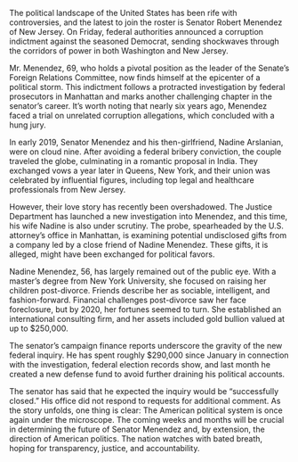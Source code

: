 The political landscape of the United States has been rife with controversies, and the latest to join the roster is Senator Robert Menendez of New Jersey. On Friday, federal authorities announced a corruption indictment against the seasoned Democrat, sending shockwaves through the corridors of power in both Washington and New Jersey.

Mr. Menendez, 69, who holds a pivotal position as the leader of the Senate’s Foreign Relations Committee, now finds himself at the epicenter of a political storm. This indictment follows a protracted investigation by federal prosecutors in Manhattan and marks another challenging chapter in the senator’s career. It’s worth noting that nearly six years ago, Menendez faced a trial on unrelated corruption allegations, which concluded with a hung jury.

In early 2019, Senator Menendez and his then-girlfriend, Nadine Arslanian, were on cloud nine. After avoiding a federal bribery conviction, the couple traveled the globe, culminating in a romantic proposal in India. They exchanged vows a year later in Queens, New York, and their union was celebrated by influential figures, including top legal and healthcare professionals from New Jersey.

However, their love story has recently been overshadowed. The Justice Department has launched a new investigation into Menendez, and this time, his wife Nadine is also under scrutiny. The probe, spearheaded by the U.S. attorney’s office in Manhattan, is examining potential undisclosed gifts from a company led by a close friend of Nadine Menendez. These gifts, it is alleged, might have been exchanged for political favors.

Nadine Menendez, 56, has largely remained out of the public eye. With a master’s degree from New York University, she focused on raising her children post-divorce. Friends describe her as sociable, intelligent, and fashion-forward. Financial challenges post-divorce saw her face foreclosure, but by 2020, her fortunes seemed to turn. She established an international consulting firm, and her assets included gold bullion valued at up to $250,000.

The senator’s campaign finance reports underscore the gravity of the new federal inquiry. He has spent roughly $290,000 since January in connection with the investigation, federal election records show, and last month he created a new defense fund to avoid further draining his political accounts.

The senator has said that he expected the inquiry would be “successfully closed.” His office did not respond to requests for additional comment. As the story unfolds, one thing is clear: The American political system is once again under the microscope. The coming weeks and months will be crucial in determining the future of Senator Menendez and, by extension, the direction of American politics. The nation watches with bated breath, hoping for transparency, justice, and accountability.